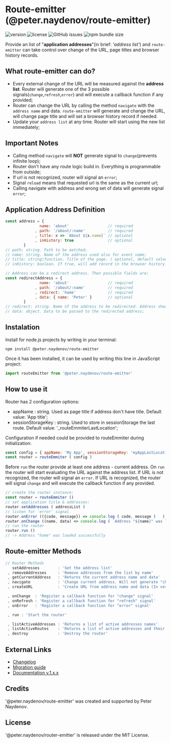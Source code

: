  # Route-emitter (@peter.naydenov/route-emitter)

![version](https://img.shields.io/github/package-json/v/peterNaydenov/route-emitter)
![license](https://img.shields.io/github/license/peterNaydenov/route-emitter)
![GitHub issues](https://img.shields.io/github/issues-raw/peterNaydenov/route-emitter)
![npm bundle size](https://img.shields.io/bundlephobia/minzip/%40peter.naydenov%2Froute-emitter)



Provide an list of "**application addresses**"(in brief: *'address list'*) and `route-emitter` can take control over change of the URL, page titles and browser history records.


## What route-emitter can do?
- Every external change of the URL will be measured against the **address list**. Router will generate one of the 3 possible signals(`change`,`refresh`,`error`) and will execute a callback function if any provided;
- Router can change the URL by calling the method `navigate` with the `address name` and data. `route-emitter` will generate and change the URL, will change page title and will set a browser history record if needed.
- Update your `address list` at any time. Router will start using the new list immediately;



## Important Notes
- Calling method `navigate` will **NOT** generate signal to `change`(prevents infinite loop);
- Router don't have any route logic build in. Everything is programmable from outside;
- If url is not recognized, router will signal an `error`;
- Signal `reload` means that requested url is the same as the current url;
- Calling navigate with address and wrong set of data will generate signal `error`;



## Application Address Definition

```js
const address = {
               name: 'about'                 // required
             , path: '/about/:name'          // required
             , title: x => `About ${x.name}` // optional
             , inHistory: true               // optional
        }
// path: string. Path to be matched;
// name: string. Name of the address used also for event name;
// title: string|function. Title of the page. ( optional, default value: App title);
// inHistory: boolean. If true, will add record in the browser history. (optional, default value: false);

// Address can be a redirect address. Then possible fields are:
const redirectAddress = {
               name: 'about'                 // required
             , path: '/about/:name'          // required
             , redirect: 'home'              // required
             , data: { name: 'Peter' }       // optional
        }
// redirect: string. Name of the address to be redirected. Address should be in the address list;
// data: object. Data to be passed to the redirected address;
```



## Instalation
Install for node.js projects by writing in your terminal:

```
npm install @peter.naydenov/route-emitter
```

Once it has been installed, it can be used by writing this line in JavaScript project:

```js
import routeEmitter from '@peter.naydenov/route-emitter'
```


## How to use it

Router has 2 configuration options:
- appName : string. Used as page title if address don't have title. Default value: 'App title';
- sessionStorageKey : string. Used to store in sessionStorage the last route. Default value: '_routeEmmiterLastLocation';

Configuration if needed could be provided to routeEmmiter during initialization:     
```js
const config = { appName: 'My App', sessionStorageKey: 'myAppLastLocation' }
const router = routeEmmiter ( config )
```

Before `run` the router provide at least one address - current address. On `run` the router will start evaluating the URL against the address list. If URL is not recognized, the router will signal an `error`. If URL is recognized, the router will signal `change` and will execute the callback function if any provided.

```js
// create the router instance:
const router = routeEmmiter ()
// set application title & addresses:
router.setAddresses ( addressList )
// listen for 'error' signal 
router.onError (({code, message}) => console.log ( code, message )   )
router.onChange ((name, data) => console.log ( `Address "${name}" was loaded successfully`)   )
// run the router
router.run ()
// -> Address "home" was loaded successfully
```



## Route-emitter Methods
```js
// Router Methods
   setAddresses        : 'Set the address list'
 , removeAddresses     : 'Remove addresses from the list by name'
 , getCurrentAddress   : 'Returns the current address name and data'
 , navigate            : 'Change current address. Will not generate "change" signal'
 , createURL           : 'Create URL from address name and data (In version 2.1.0 and above)'

 , onChange  : 'Register a callback function for "change" signal'
 , onRefresh : 'Register a callback function for "refresh" signal'
 , onError   : 'Register a callback function for "error" signal'

 , run : 'Start the router'

 , listActiveAddresses : 'Returns a list of active addresses names'
 , listActiveRoutes    : 'Returns a list of active addresses and their paths. (Mostly used for debugging)'
 , destroy             : 'Destroy the router'
```



## External Links
- [Changelog](https://github.com/PeterNaydenov/route-emitter/blob/master/Changelog.md)
- [Migration guide](https://github.com/PeterNaydenov/route-emitter/blob/master/Migration.guide.md)
- [Documentation v.1.x.x](https://github.com/PeterNaydenov/route-emitter/blob/master/README_v.1.x.x.md)



## Credits
'@peter.naydenov/route-emitter' was created and supported by Peter Naydenov.



## License
'@peter.naydenov/router-emitter' is released under the MIT License.


